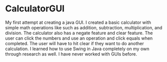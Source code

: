 # CalculatorGUI

My first attempt at creating a java GUI. I created a basic calculator with simple math operations like such as addition, subtraction, multiplication, and division. The calculator also has a negate feature and clear feature. The user can click the numbers and use an operation and click equals when completed. The user will have to hit clear if they want to do another calculation. I learned how to use Swing in Java completely on my own through research as well. I have never worked with GUIs before. 
